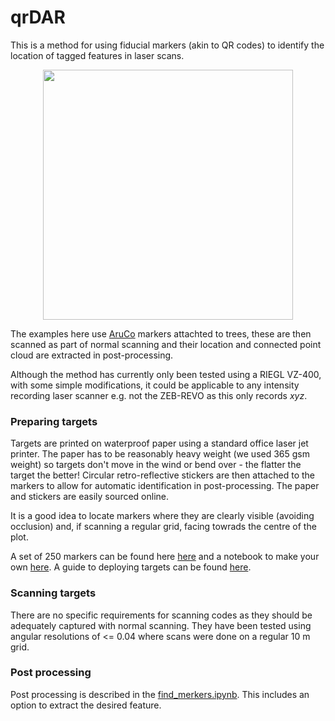 # qrDAR

This is a method for using fiducial markers (akin to QR codes) to identify the location of tagged features in laser scans.

<p align="center"><img src=http://www2.geog.ucl.ac.uk/~ucfaptv/IMG_20180704_095428.jpg width=400></p>

The examples here use <a href=https://www.uco.es/investiga/grupos/ava/node/26>AruCo</a> markers attachted to trees, these are then scanned as part of normal scanning and their location and connected point cloud are extracted in post-processing. 

Although the method has currently only been tested using a RIEGL VZ-400, with some simple modifications, it could be applicable to any intensity recording laser scanner e.g. not the ZEB-REVO as this only records <i>xyz</i>.

### Preparing targets
Targets are printed on waterproof paper using a standard office laser jet printer. The paper has to be reasonably heavy weight (we used 365 gsm weight) so targets don't move in the wind or bend over - the flatter the target the better! Circular retro-reflective stickers are then attached to the markers to allow for automatic identification in post-processing. The paper and stickers are easily sourced online.

It is a good idea to locate markers where they are clearly visible (avoiding occlusion) and, if scanning a regular grid, facing towrads the centre of the plot.

A set of 250 markers can be found here <a href=https://github.com/philwilkes/qrdar/blob/master/markers/aruco_tags_16h3_000-249.pdf>here</a> and a notebook to make your own <a href=https://github.com/philwilkes/qrdar/blob/master/markers/create_markers.ipynb>here</a>. A guide to deploying targets can be found <a href="https://docs.google.com/document/d/1WuwAQ8iDk_QOwp7p3tvTk5mp5DD1B9hG0njXC-MNlBo/edit?usp=sharing">here</a>.

### Scanning targets
There are no specific requirements for scanning codes as they should be adequately captured with normal scanning. They have
been tested using angular resolutions of <= 0.04 where scans were done on a regular 10 m grid.

### Post processing
Post processing is described in the <a href=https://github.com/philwilkes/qrdar/blob/master/find_markers.ipynb>find_merkers.ipynb</a>. This includes an option to extract the desired feature.
